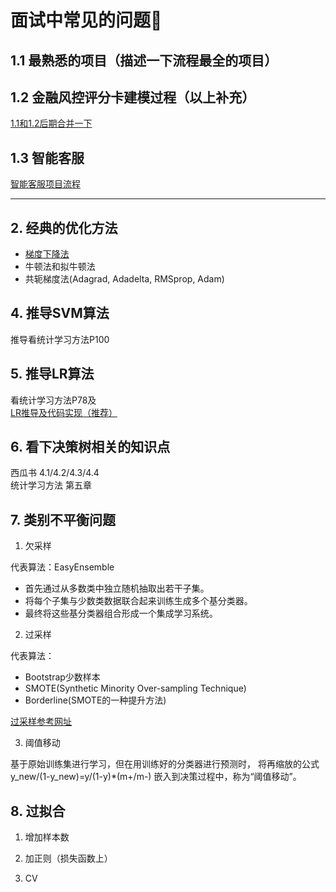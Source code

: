# 面试中常见的问题:running:

## 1.1 最熟悉的项目（描述一下流程最全的项目）

## 1.2 金融风控评分卡建模过程（以上补充）

[1.1和1.2后期合并一下](评分卡算法建模流程.md)

## 1.3 智能客服

[智能客服项目流程](智能客服流程.md)

---

## 2. 经典的优化方法
 
 - [梯度下降法](https://zhuanlan.zhihu.com/p/36564434)
 - 牛顿法和拟牛顿法
 - 共轭梯度法(Adagrad, Adadelta, RMSprop, Adam)

## 4. 推导SVM算法

推导看统计学习方法P100

## 5. 推导LR算法

看统计学习方法P78及<br>
[LR推导及代码实现（推荐）](https://zhuanlan.zhihu.com/p/36670444)

## 6. 看下决策树相关的知识点

西瓜书 4.1/4.2/4.3/4.4 <br>
统计学习方法 第五章

## 7. 类别不平衡问题

1. 欠采样 

代表算法：EasyEnsemble<br>
 - 首先通过从多数类中独立随机抽取出若干子集。
 - 将每个子集与少数类数据联合起来训练生成多个基分类器。
 - 最终将这些基分类器组合形成一个集成学习系统。

2. 过采样

代表算法：<br>

 - Bootstrap少数样本
 - SMOTE(Synthetic Minority Over-sampling Technique)
 - Borderline(SMOTE的一种提升方法)

[过采样参考网址](https://blog.csdn.net/a358463121/article/details/52304670)

3. 阈值移动

基于原始训练集进行学习，但在用训练好的分类器进行预测时，
将再缩放的公式y_new/(1-y_new)=y/(1-y)*(m+/m-) 嵌入到决策过程中，称为“阈值移动”。

## 8. 过拟合

1. 增加样本数

2. 加正则（损失函数上）

3. CV
